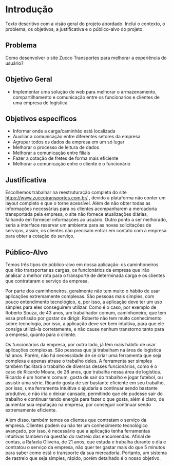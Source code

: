 # Introdução

Texto descritivo com a visão geral do projeto abordado. Inclui o contexto, o problema, os objetivos, a justificativa e o público-alvo do projeto.

## Problema
Como desenvolver o site Zucco Transportes para melhorar a experiência do usuário?


## Objetivo Geral
- Implementar uma solução de web para melhorar o armazenamento, compartilhamento e comunicação entre os funcionarios e clientes de uma empresa de logística.
## Objetivos específicos
- Informar onde a carga/caminhão está localizada
- Auxiliar a comunicação entre diferentes setores da empresa
- Agrupar todos os dados da empresa em um só lugar
- Melhorar o processo de leitura de dados
- Melhorar a comunicação entre filiais
- Fazer a cotação de fretes de forma mais eficiente
- Melhorar a comunicação entre o cliente e o funcionário

## Justificativa

Escolhemos trabalhar na reestruturação completa do site https://www.zuccotransportes.com.br/ , devido a plataforma não conter um layout completo e que o torne acessível. Além de não obter todas as informações necessárias para os clientes acompanharem a mercadoria transportada pela empresa, o site não fornece atualizações diárias, falhando em fornecer informações ao usuário. Outro ponto a ser melhorado, seria a interface reservar um ambiente para as novas solicitações de serviços, assim, os clientes não precisam entrar em contato com a empresa para obter a cotação do serviço.

## Público-Alvo

Temos três tipos de público-alvo em nossa aplicação: os caminhoneiros que irão transportar as cargas, os funcionários da empresa que irão analisar a melhor rota para o transporte de determinada carga e os clientes que contrataram o serviço da empresa. 

Por parte dos caminhoneiros, geralmente não tem muito o hábito de usar aplicações extremamente complexas. São pessoas mais simples, com pouco entendimento tecnológico, e, por isso, a aplicação deve ter um uso simples para eles conseguirem utilizar. Como é o caso, por exemplo de Roberto Souza, de 43 anos, um trabalhador comum, caminhoneiro, que tem essa profissão por gostar de dirigir. Roberto não tem muito conhecimento sobre tecnologia, por isso, a aplicação deve ser bem intuitiva, para que ele consiga utilizá-la corretamente, e não cause nenhum transtorno tanto para a empresa, quanto para o cliente. 

Os funcionários da empresa, por outro lado, já têm mais hábito de usar aplicações complexas. São pessoas que já trabalham na área de logística há anos. Porém, não há necessidade de se criar uma ferramenta que seja complexa e apenas atrase o trabalho deles. A ferramenta ser simples também facilitará o trabalho de diversos desses funcionários, como é o caso de Ricardo Moura, de 28 anos, que trabalha nessa área de logística. Ricardo é um homem comum, gosta de sair do trabalho e jogar futebol, ou assistir uma série. Ricardo gosta de ser bastante eficiente em seu trabalho, por isso, uma ferramenta intuitiva o ajudaria a continuar sendo bastante produtivo, e não iria o deixar cansado, permitindo que ele pudesse sair do trabalho e continuar tendo energia para fazer o que gosta, além é claro, de aumentar sua reputação na empresa, por conseguir continuar sendo extremamente eficiente. 

Além disso, também temos os clientes que contratam o serviço da empresa. Clientes podem ou não ter um conhecimento tecnológico avançado, por isso, é necessário que a aplicação tenha ferramentas intuitivas também na questão do rastreio das encomendas. Afinal de contas, a Rafaela Oliveira, de 21 anos, que estuda e trabalha durante o dia e contratou o serviço da empresa, não quer ter gastar mais do que 5 minutos para saber como está o transporte da sua mercadoria. Portanto, um sistema de rastreio que seja simples, rápido, porém detalhado é o nosso objetivo. 
